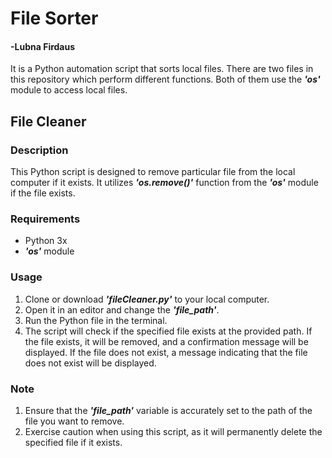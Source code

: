 # File Sorter
#### -Lubna Firdaus

It is a Python automation script that sorts local files. There are two files in this repository which perform different functions. Both of them use the ***'os'*** module to access local files. 

## File Cleaner

### Description
This Python script is designed to remove particular file from the local computer if it exists. It utilizes ***'os.remove()'*** function from the ***'os'*** module if the file exists.

### Requirements
* Python 3x
* ***'os'*** module

### Usage
1. Clone or download ***'fileCleaner.py'*** to your local computer.
2. Open it in an editor and change the ***'file_path'***.
3. Run the Python file in the terminal.
4. The script will check if the specified file exists at the provided path. If the file exists, it will be removed, and a confirmation message will be displayed. If the file does not exist, a message indicating that the file does not exist will be displayed.

### Note
1. Ensure that the ***'file_path'*** variable is accurately set to the path of the file you want to remove.
2. Exercise caution when using this script, as it will permanently delete the specified file if it exists.
